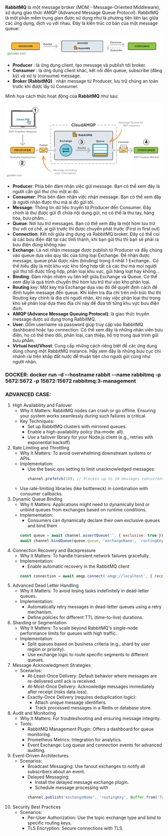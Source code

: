 **RabbitMQ** là một message broker (MOM - Message-Oriented Middleware), sử dụng giao thức AMQP (Advanced Message Queue Protocol). RabbitMQ là một phần mềm trung gian được sử dụng như là phương tiện liên lạc giữa các ứng dụng, dịch vụ với nhau.
Đây là kiến trúc cơ bản của một message queue:

![img.png](img.png)

- **Producer** : là ứng dụng client, tạo message và publish tới broker.
- **Consumer** : là ứng dụng client khác, kết nối đến queue, subscribe (đăng ký) và xử lý (consume) message.
- **Broker (RabbitMQ)** : nhận message từ Producer, lưu trữ chúng an toàn trước khi được lấy từ Consumer.

Minh họa cách thức hoạt động của **RabbitMQ** như sau:

![img_1.png](img_1.png)

- **Producer**: Phía bên đảm nhận việc gửi message. Bạn có thể xem đây là người cần gửi thư cho một ai đó.
- **Consumer**: Phía bên đảm nhận việc nhận message. Bạn có thể xem đây là người nhận được thư mà ai đó gửi tới.
- **Message**: Thông tin dữ liệu truyền từ Producer đến Consumer. Đây chính là thư được gửi đi chứa nội dung gửi, nó có thể là thư tay, hàng hóa, bưu phẩm…
- **Queue**: Nơi lưu trữ messages. Bạn có thể xem đây là một hòm lưu trữ thư với cơ chế, ai gửi trước thì được chuyển phát trước (First in first out)
- **Connection**: Kết nối giữa ứng dụng và RabbitMQ broker. Đây có thể coi là các bưu điện đặt tại các tỉnh thành, khi bạn gửi thư thì bạn sẽ phải ra bưu điện đúng không nào
- **Exchange**: Là nơi nhận message được publish từ Producer và đẩy chúng vào queue dựa vào quy tắc của từng loại Exchange. Để nhận được message, queue phải được nằm (binding) trong ít nhất 1 Exchange.. Có thể hiểu đây là một khu vực kho tổng hợp tất cả các thư mà mọi người gửi thư tới được tổng hợp, phân loại khu vực, gửi hàng loạt hay không…
- **Binding**: Đảm nhận nhiệm vụ liên kết giữa Exchange và Queue. Có thể xem đây là quá trình chuyển thừ hòm lưu trữ thư vào kho phân loại.
- **Routing** key: Một key mà Exchange dựa vào đó để quyết định cách để định tuyến message đến queue. Khi kiểm tra địa chỉ trên mỗi bức thư thì Routing key chính là địa chỉ người nhận, khi này việc phân loại thư trong kho sẽ phân loại dựa theo địa chỉ này để đưa tới từng khu vực bưu điện đích.
- **AMQP (Advance Message Queuing Protocol)**: là giao thức truyền message được sử dụng trong RabbitMQ.
- **User**: Gồm username và password giúp truy cập vào RabbitMQ dashboard hoặc tạo connection. Có thể xem đây là những nhân viên bưu điện, họ có thể theo dõi, phân loại, can thiệp, hỗ trợ trong quá trình gửi bưu phẩm.
- **Virtual host/Vhost**: Cung cấp những cách riêng biệt để các ứng dụng dùng chung một RabbitMQ instance. Hãy xem đây là những bưu cục chi nhánh rải trên khắp đất nước để thuận tiện cho người gửi cũng như người nhận.

### DOCKER: docker run -d --hostname rabbit --name rabbitmq -p 5672:5672 -p 15672:15672 rabbitmq:3-management


### ADVANCED CASE:

1. High Availability and Failover
   - Why It Matters: RabbitMQ nodes can crash or go offline. Ensuring your system works seamlessly during such failures is critical.
   - Key Techniques:
     - Set up RabbitMQ clusters with mirrored queues.
     - Enable a high-availability policy (ha-mode: all).
     - Use a failover library for your Node.js client (e.g., retries with exponential backoff).
2. Rate Limiting and Throttling
      - Why It Matters: To avoid overwhelming downstream systems or APIs.
      - Implementation:
        - Use the basic.qos setting to limit unacknowledged messages:
            ```javascript
          channel.prefetch(10); // Process up to 10 messages concurrently
           ```
      - Use rate-limiting libraries (like bottleneck) in combination with consumer callbacks.
3. Dynamic Queue Binding
   - Why It Matters: Applications might need to dynamically bind or unbind queues from exchanges based on runtime conditions.
   - Implementation:
     - Consumers can dynamically declare their own exclusive queues and bind them
     ```javascript
     const queue = await channel.assertQueue('', { exclusive: true });
     await channel.bindQueue(queue.queue, 'exchangeName', 'routingKey');
4. Connection Recovery and Backpressure
   - Why It Matters: To handle transient network failures gracefully.
   - Implementation:
     - Enable automatic recovery in the RabbitMQ client
     ```javascript
     const connection = await amqp.connect('amqp://localhost', { recover: true });

5. Advanced Dead Letter Handling
   - Why It Matters: To avoid losing tasks indefinitely in dead-letter queues.
   - Implementation:
     - Automatically retry messages in dead-letter queues using a retry mechanism.
     - Define policies for different TTL (time-to-live) durations.
6. Sharding or Segmentation
   - Why It Matters: To scale beyond RabbitMQ's single-node performance limits for queues with high traffic.
   - Implementation:
     - Split queues based on business criteria (e.g., shard by user region or priority).
     - Use exchange logic to route specific segments to different queues.
7. Message Acknowledgment Strategies
   - Scenarios:
     - At-Least-Once Delivery: Default behavior where messages are re-delivered until ack is received.
     - At-Most-Once Delivery: Acknowledge messages immediately after receipt (risks data loss).
     - Exactly-Once Delivery (requires deduplication logic):
       - Attach unique message identifiers.
       - Track processed messages in a Redis or database store.
8. Audit and Monitoring
   - Why It Matters: For troubleshooting and ensuring message integrity.
   - Tools:
     - RabbitMQ Management Plugin: Offers a dashboard for queue monitoring.
     - Prometheus Metrics: Integration for analytics.
     - Event Exchange: Log queue and connection events for advanced auditing.
9. Event-Driven Architectures
   - Scenarios:
     - Broadcast Messaging: Use fanout exchanges to notify all subscribers about an event.
     - Delayed Messaging:
       - Install the delayed message exchange plugin.
       - Schedule message processing with
       ```javascript
       channel.publish('exchangeName', 'routingKey', Buffer.from('Task'), { headers: { 'x-delay': 5000 }, // Delays message by 5 seconds });
10. Security Best Practices
    - Scenarios:
      - Per-User Authorization: Use the topic exchange type and bind to specific routing keys.
      - TLS Encryption: Secure connections with TLS.       

